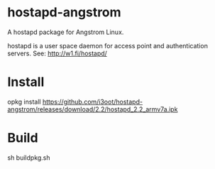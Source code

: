 hostapd-angstrom
================

A hostapd package for Angstrom Linux.

hostapd is a user space daemon for access point and authentication servers. See: http://w1.fi/hostapd/

Install
=======
opkg install https://github.com/i3oot/hostapd-angstrom/releases/download/2.2/hostapd_2.2_armv7a.ipk


Build
=====
sh buildpkg.sh


